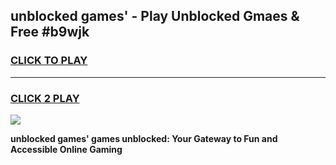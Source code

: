 
## unblocked games' - Play Unblocked Gmaes & Free #b9wjk
<h3>
<a href="https://news.freeplayer.one?title=unblocked_games'&ref=24F">CLICK TO PLAY</a></h3>
<hr>

<h3>
<a href="https://news.freeplayer.one?title=unblocked_games'&ref=24F">CLICK 2 PLAY</a>
  
</h3>

<a href="https://news.freeplayer.one?title=unblocked_games'&ref=24F/"><img src="https://clearcache.store/games.png"></a>


**unblocked games' games unblocked: Your Gateway to Fun and Accessible Online Gaming**
